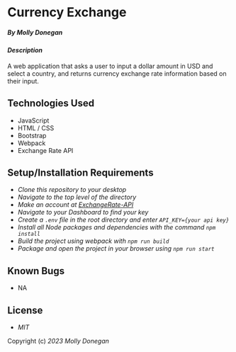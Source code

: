 # Currency Exchange

##### By _Molly Donegan_

#### _Description_

A web application that asks a user to input a dollar amount in USD and  select a country, and returns currency exchange rate information based on their input.

## Technologies Used

* JavaScript
* HTML / CSS
* Bootstrap
* Webpack
* Exchange Rate API

## Setup/Installation Requirements

* _Clone this repository to your desktop_
* _Navigate to the top level of the directory_
* _Make an account at [ExchangeRate-API](https://www.exchangerate-api.com/)_
* _Navigate to your Dashboard to find your key_ 
* _Create a ``.env`` file in the root directory and enter ``API_KEY={your api key}``_
* _Install all Node packages and dependencies with the command ``npm install``_
* _Build the project using webpack with ``npm run build``_
* _Package and open the project in your browser using ``npm run start``_

## Known Bugs

* NA

## License

* _MIT_

Copyright (c) _2023_ _Molly Donegan_

